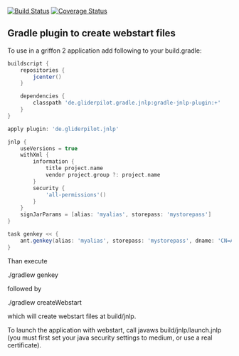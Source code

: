 [![Build Status](https://api.travis-ci.com/tschulte/gradle-jnlp-plugin.svg?branch=master)](https://travis-ci.com/github/tschulte/gradle-jnlp-plugin)
[![Coverage Status](https://coveralls.io/repos/tschulte/gradle-jnlp-plugin/badge.png?branch=master)](https://coveralls.io/r/tschulte/gradle-jnlp-plugin?branch=master)

Gradle plugin to create webstart files
--------------------------------------

To use in a griffon 2 application add following to your build.gradle:

```groovy
buildscript {
    repositories {
        jcenter()
    }

    dependencies {
        classpath 'de.gliderpilot.gradle.jnlp:gradle-jnlp-plugin:+'
    }
}

apply plugin: 'de.gliderpilot.jnlp'

jnlp {
    useVersions = true
    withXml {
        information {
            title project.name
            vendor project.group ?: project.name
        }
        security {
            'all-permissions'()
        }
    }
    signJarParams = [alias: 'myalias', storepass: 'mystorepass']
}

task genkey << {
    ant.genkey(alias: 'myalias', storepass: 'mystorepass', dname: 'CN=Ant Group, OU=Jakarta Division, O=Apache.org, C=US')
}
```

Than execute

./gradlew genkey

followed by

./gradlew createWebstart

which will create webstart files at build/jnlp.

To launch the application with webstart, call javaws build/jnlp/launch.jnlp (you must first set your java
security settings to medium, or use a real certificate).
